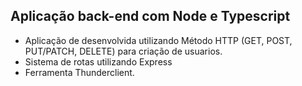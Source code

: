 ## Aplicação back-end com Node e Typescript


- Aplicação de desenvolvida utilizando Método HTTP (GET, POST, PUT/PATCH, DELETE) para criação de usuarios.
- Sistema de rotas utilizando Express
- Ferramenta Thunderclient. 
